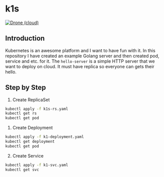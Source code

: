 # k1s
[![Drone (cloud)](https://img.shields.io/drone/build/1995parham/k1s.svg?style=flat-square)](https://cloud.drone.io/1995parham/k1s)

## Introduction
Kubernetes is an awesome platform and I want to have fun with it.
In this repository I have created an example Golang server and then created pod, service and etc. for it.
The `hello-server` is a simple HTTP server that we want to deploy on cloud. It must have replica so everyone
can gets their hello.

## Step by Step
1. Create ReplicaSet

```sh
kubectl apply -f k1s-rs.yaml
kubectl get rs
kubectl get pod
```

1. Create Deployment

```sh
kubectl apply -f k1-deployment.yaml
kubectl get deployment
kubectl get pod
```

2. Create Service

```sh
kubectl apply -f k1-svc.yaml
kubectl get svc
```
